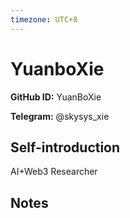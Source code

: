 ```yaml
---
timezone: UTC+8
---
```


# YuanboXie

**GitHub ID:** YuanBoXie

**Telegram:** @skysys_xie

## Self-introduction

AI+Web3 Researcher

## Notes

<!-- Content_START -->

<!-- Content_END -->
